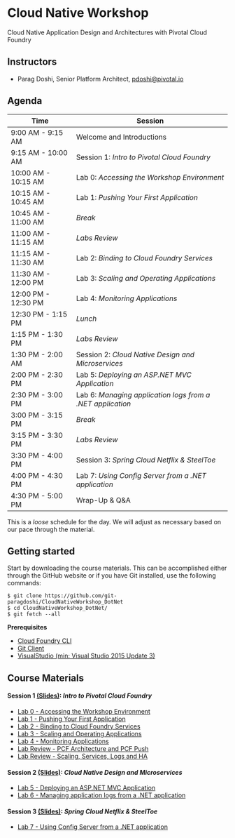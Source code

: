 # Cloud Native Workshop
Cloud Native Application Design and Architectures with Pivotal Cloud Foundry

## Instructors
- Parag Doshi, Senior Platform Architect, pdoshi@pivotal.io


## Agenda

Time | Session
---- | -------
9:00 AM - 9:15 AM | Welcome and Introductions
9:15 AM - 10:00 AM | Session 1: _Intro to Pivotal Cloud Foundry_
10:00 AM - 10:15 AM | Lab 0: _Accessing the Workshop Environment_
10:15 AM - 10:45 AM | Lab 1: _Pushing Your First Application_
10:45 AM - 11:00 AM | _Break_
11:00 AM - 11:15 AM | _Labs Review_
11:15 AM - 11:30 AM | Lab 2: _Binding to Cloud Foundry Services_
11:30 AM - 12:00 PM | Lab 3: _Scaling and Operating Applications_
12:00 PM - 12:30 PM | Lab 4: _Monitoring Applications_
12:30 PM - 1:15 PM  | _Lunch_
1:15  PM - 1:30 PM  | _Labs Review_ 
1:30 PM - 2:00 AM | Session 2: _Cloud Native Design and Microservices_
2:00 PM - 2:30 PM | Lab 5: _Deploying an ASP.NET MVC Application_
2:30 PM - 3:00 PM | Lab 6: _Managing application logs from a .NET application_
3:00 PM - 3:15 PM | _Break_
3:15 PM - 3:30 PM | _Labs Review_
3:30 PM - 4:00 PM | Session 3: _Spring Cloud Netflix & SteelToe_
4:00 PM - 4:30 PM | Lab 7: _Using Config Server from a .NET application_
4:30 PM - 5:00 PM | Wrap-Up & Q&A

This is a _loose_ schedule for the day. We will adjust as necessary based on our pace through the material.

## Getting started

Start by downloading the course materials.  This can be accomplished either through the GitHub website or if you have Git installed, use the following commands:

```
$ git clone https://github.com/git-paragdoshi/CloudNativeWorkshop_DotNet
$ cd CloudNativeWorkshop_DotNet/
$ git fetch --all
```

**Prerequisites**
- [Cloud Foundry CLI](https://github.com/cloudfoundry/cli)
- [Git Client](https://git-scm.com/downloads)
- [VisualStudio (min: Visual Studio 2015 Update 3)](https://www.visualstudio.com/downloads/)

## Course Materials

#### Session 1 [(Slides)](session_01/Session_01.pdf): _Intro to Pivotal Cloud Foundry_
  - [Lab 0 - Accessing the Workshop Environment](session_01/lab_00/lab_00.adoc)
  - [Lab 1 - Pushing Your First Application](session_01/lab_01/lab_01.adoc)
  - [Lab 2 - Binding to Cloud Foundry Services](session_01/lab_02/lab_02.adoc)
  - [Lab 3 - Scaling and Operating Applications](session_01/lab_03/lab_03.adoc)
  - [Lab 4 - Monitoring Applications](session_01/lab_04/lab_04.adoc)
  - [Lab Review - PCF Architecture and PCF Push](session_01/Labs_Review_01.pdf)
  - [Lab Review - Scaling, Services, Logs and HA](session_01/Labs_Review_02.pdf)

#### Session 2 [(Slides)](session_02/Session_02.pdf): _Cloud Native Design and Microservices_
  - [Lab 5 - Deploying an ASP.NET MVC Application](session_02/lab_05/lab_05.adoc)
  - [Lab 6 - Managing application logs from a .NET application](session_02/lab_06/lab_06.adoc)

#### Session 3 [(Slides)](session_03/Session_03.pdf): _Spring Cloud Netflix & SteelToe_
  - [Lab 7 - Using Config Server from a .NET application](session_03/lab_07/lab_07.adoc)
